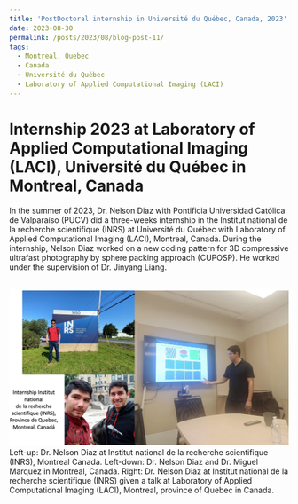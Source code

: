 ```yaml
---
title: 'PostDoctoral internship in Université du Québec, Canada, 2023'
date: 2023-08-30
permalink: /posts/2023/08/blog-post-11/
tags:
  - Montreal, Quebec
  - Canada
  - Université du Québec
  - Laboratory of Applied Computational Imaging (LACI)
---
```


Internship 2023 at Laboratory of Applied Computational Imaging (LACI), Université du Québec in Montreal, Canada
======

In the summer of 2023, Dr. Nelson Diaz with Pontificia Universidad Católica de Valparaíso (PUCV) did a three-weeks internship in the Institut national de la recherche scientifique (INRS) at Université du Québec with Laboratory of Applied Computational Imaging (LACI), Montreal, Canada. During the internship, Nelson Diaz worked on a new coding pattern for 3D compressive ultrafast photography by sphere packing approach (CUPOSP). He worked under the supervision of Dr. Jinyang Liang.

<br/><img src='/images/internship-canada2023.png'>
Left-up: Dr. Nelson Diaz at Institut national de la recherche scientifique (INRS), Montreal Canada. Left-down: Dr. Nelson Diaz and Dr. Miguel Marquez in Montreal, Canada. Right: Dr. Nelson Diaz at Institut national de la recherche scientifique (INRS) given a talk at Laboratory of Applied Computational Imaging (LACI), Montreal, province of Quebec in Canada.
